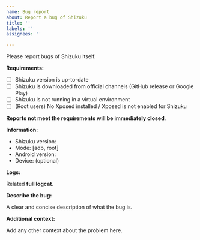 ```yaml
---
name: Bug report
about: Report a bug of Shizuku
title: ''
labels: ''
assignees: ''

---
```


Please report bugs of Shizuku itself.

**Requirements:**

- [ ] Shizuku version is up-to-date
- [ ] Shizuku is downloaded from official channels (GitHub release or Google Play)
- [ ] Shizuku is not running in a virtual environment
- [ ] (Root users) No Xposed installed / Xposed is not enabled for Shizuku

**Reports not meet the requirements will be immediately closed**.

**Information:**

- Shizuku version:
- Mode: [adb, root]
- Android version:
- Device: (optional)

**Logs:**

Related **full logcat**.

**Describe the bug:**

A clear and concise description of what the bug is.

**Additional context:**

Add any other context about the problem here.

